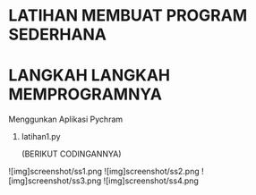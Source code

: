 # LATIHAN MEMBUAT PROGRAM SEDERHANA
# LANGKAH LANGKAH MEMPROGRAMNYA
Menggunkan Aplikasi Pychram <p>
1. latihan1.py <p>
(BERIKUT CODINGANNYA) <p>

![img]screenshot/ss1.png
![img]screenshot/ss2.png
![img]screenshot/ss3.png
![img]screenshot/ss4.png